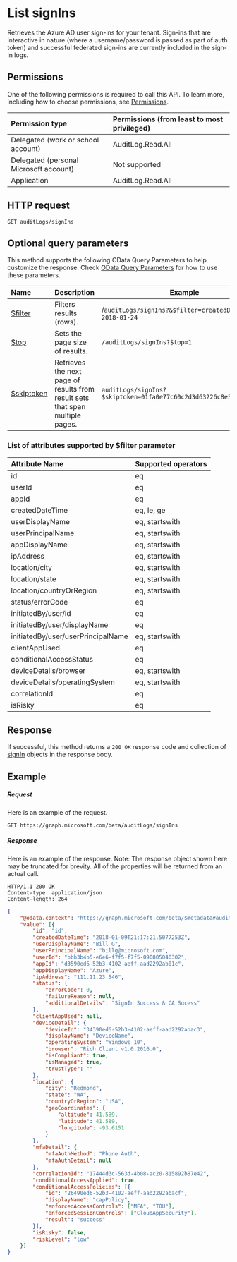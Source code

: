 # List signIns

Retrieves the Azure AD user sign-ins for your tenant. Sign-ins that are interactive in nature (where a username/password is passed as part of auth token) and successful federated sign-ins are currently included in the sign-in logs.


## Permissions
One of the following permissions is required to call this API. To learn more, including how to choose permissions, see [Permissions](../../../concepts/permissions_reference.md).

|Permission type      | Permissions (from least to most privileged)              |
|:--------------------|:---------------------------------------------------------|
|Delegated (work or school account) | AuditLog.Read.All |
|Delegated (personal Microsoft account) | Not supported   |
|Application | AuditLog.Read.All | 

## HTTP request
<!-- { "blockType": "ignored" } -->
```http
GET auditLogs/signIns
```
## Optional query parameters
This method supports the following OData Query Parameters to help customize the response. Check [OData Query Parameters](http://graph.microsoft.io/docs/overview/query_parameters) for how to use these parameters.

|Name     |Description                            |Example|
|:--------------------|----------------|------------------------------------------------------------------------|
|[$filter](https://developer.microsoft.com/en-us/graph/docs/concepts/query_parameters#filter-parameter)|Filters results (rows). |/`auditLogs/signIns?&$filter=createdDateTime le 2018-01-24`
|[$top](https://developer.microsoft.com/en-us/graph/docs/concepts/query_parameters#top-parameter)|Sets the page size of results.|`/auditLogs/signIns?$top=1`|
|[$skiptoken](https://developer.microsoft.com/en-us/graph/docs/concepts/query_parameters#skiptoken-parameter)|Retrieves the next page of results from result sets that span multiple pages.|`auditLogs/signIns?$skiptoken=01fa0e77c60c2d3d63226c8e3294c860__1`|

### List of attributes supported by $filter parameter
|Attribute Name |Supported operators|
|:----------------|:------|
|id|eq|
|userId|eq|
|appId|eq|
|createdDateTime| eq, le, ge|
|userDisplayName| eq, startswith|
|userPrincipalName| eq, startswith|
|appDisplayName| eq, startswith|
|ipAddress| eq, startswith|
|location/city| eq, startswith|
|location/state| eq, startswith|
|location/countryOrRegion| eq, startswith|
|status/errorCode|eq|
|initiatedBy/user/id|eq|
|initiatedBy/user/displayName| eq|
|initiatedBy/user/userPrincipalName| eq, startswith|
|clientAppUsed| eq|
|conditionalAccessStatus | eq|
|deviceDetails/browser| eq, startswith|
|deviceDetails/operatingSystem| eq, startswith|
|correlationId| eq|
|isRisky| eq|


## Response
If successful, this method returns a `200 OK` response code and collection of [signIn](../resources/signin.md) objects in the response body.
## Example
##### Request
Here is an example of the request.
<!-- {
  "blockType": "request",
  "name": "get_signins"
}-->
```http
GET https://graph.microsoft.com/beta/auditLogs/signIns
```
##### Response
Here is an example of the response. Note: The response object shown here may be truncated for brevity. All of the properties will be returned from an actual call.
<!-- {
  "blockType": "response",
  "truncated": true,
  "@odata.type": "microsoft.graph.signIn",
  "isCollection": true
} -->
```http
HTTP/1.1 200 OK
Content-type: application/json
Content-length: 264
```
```json
{
	"@odata.context": "https://graph.microsoft.com/beta/$metadata#auditLogs/signIns",
	"value": [{
		"id": "id",
		"createdDateTime": "2018-01-09T21:17:21.5077253Z",
		"userDisplayName": "Bill G",
		"userPrincipalName": "billg@microsoft.com",
		"userId": "bbb3b4b5-e6e6-f7f5-f7f5-090805040302",
		"appId": "d3590ed6-52b3-4102-aeff-aad2292ab01c",
		"appDisplayName": "Azure",
		"ipAddress": "111.11.23.546",
		"status": {
			"errorCode": 0,
			"failureReason": null,
			"additionalDetails": "SignIn Success & CA Sucess"
		},
		"clientAppUsed": null,
		"deviceDetail": {
			"deviceId": "34390ed6-52b3-4102-aeff-aad2292abac3",
			"displayName": "DeviceName",
			"operatingSystem": "Windows 10",
			"browser": "Rich Client v1.0.2016.0",
			"isCompliant": true,
			"isManaged": true,
			"trustType": ""
		},
		"location": {
			"city": "Redmond",
			"state": "WA",
			"countryOrRegion": "USA",
			"geoCoordinates": {
				"altitude": 41.589,
				"latitude": 41.589,
				"longitude": -93.6151
			}
		},
		"mfaDetail": {
			"mfaAuthMethod": "Phone Auth",
			"mfaAuthDetail": null
		},
		"correlationId": "17444d3c-563d-4b08-ac20-815892b87e42",
		"conditionalAccessApplied": true,
		"conditionalAccessPolicies": [{
			"id": "26490ed6-52b3-4102-aeff-aad2292abacf",
			"displayName": "capPolicy",
			"enforcedAccessControls": ["MFA", "TOU"],
			"enforcedSessionControls": ["CloudAppSecurity"],
			"result": "success"
		}],
		"isRisky": false,
		"riskLevel": "low"
	}]
}

```

<!-- uuid: 8fcb5dbc-d5aa-4681-8e31-b001d5168d79
2015-10-25 14:57:30 UTC -->
<!-- {
  "type": "#page.annotation",
  "description": "List signIns",
  "keywords": "",
  "section": "documentation",
  "tocPath": ""
}-->